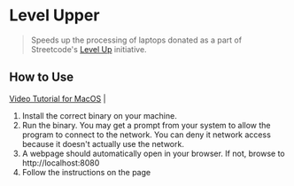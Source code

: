 # Level Upper

> Speeds up the processing of laptops donated as a part of Streetcode's [Level Up](https://www.streetcode.us/levelup) initiative.

## How to Use

[Video Tutorial for MacOS](https://youtu.be/e-yw9VxUHkc) | 

1. Install the correct binary on your machine.
2. Run the binary. You may get a prompt from your system to allow the program to connect to the network. You can deny it network access because it doesn't actually use the network.
3. A webpage should automatically open in your browser. If not, browse to http://localhost:8080
4. Follow the instructions on the page
